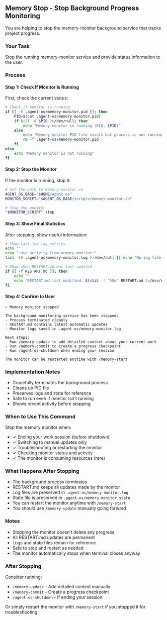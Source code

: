 ## Memory Stop - Stop Background Progress Monitoring

You are helping to stop the memory-monitor background service that tracks project progress.

### Your Task

Stop the running memory-monitor service and provide status information to the user.

### Process

#### Step 1: Check If Monitor Is Running

First, check the current status:

```bash
# Check if monitor is running
if [[ -f .agent-os/memory-monitor.pid ]]; then
    PID=$(cat .agent-os/memory-monitor.pid)
    if kill -0 $PID 2>/dev/null; then
        echo "Memory monitor is running (PID: $PID)"
    else
        echo "Memory monitor PID file exists but process is not running"
        rm -f .agent-os/memory-monitor.pid
    fi
else
    echo "Memory monitor is not running"
fi
```

#### Step 2: Stop the Monitor

If the monitor is running, stop it:

```bash
# Get the path to memory-monitor.sh
AGENT_OS_BASE="$HOME/agent-os"
MONITOR_SCRIPT="$AGENT_OS_BASE/scripts/memory-monitor.sh"

# Stop the monitor
"$MONITOR_SCRIPT" stop
```

#### Step 3: Show Final Statistics

After stopping, show useful information:

```bash
# Show last few log entries
echo ""
echo "Last activity from memory monitor:"
tail -10 .agent-os/memory-monitor.log 2>/dev/null || echo "No log file found"

# Show when RESTART.md was last updated
if [[ -f RESTART.md ]]; then
    echo ""
    echo "RESTART.md last modified: $(stat -f "%Sm" RESTART.md 2>/dev/null || stat -c "%y" RESTART.md 2>/dev/null)"
fi
```

#### Step 4: Confirm to User

```
✓ Memory monitor stopped

The background monitoring service has been stopped:
- Process terminated cleanly
- RESTART.md contains latest automatic updates
- Monitor logs saved in .agent-os/memory-monitor.log

Next steps:
- Run /memory-update to add detailed context about your current work
- Run /memory-commit to create a progress checkpoint
- Run /agent-os-shutdown when ending your session

The monitor can be restarted anytime with /memory-start
```

### Implementation Notes

- Gracefully terminates the background process
- Cleans up PID file
- Preserves logs and state for reference
- Safe to run even if monitor isn't running
- Shows recent activity before stopping

### When to Use This Command

Stop the memory monitor when:
- ✓ Ending your work session (before shutdown)
- ✓ Switching to manual updates only
- ✓ Troubleshooting or restarting the monitor
- ✓ Checking monitor status and activity
- ✓ The monitor is consuming resources (rare)

### What Happens After Stopping

- The background process terminates
- RESTART.md keeps all updates made by the monitor
- Log files are preserved in `.agent-os/memory-monitor.log`
- State file is preserved in `.agent-os/memory-monitor.state`
- You can restart the monitor anytime with `/memory-start`
- You should use `/memory-update` manually going forward

### Notes

- Stopping the monitor doesn't delete any progress
- All RESTART.md updates are permanent
- Logs and state files remain for reference
- Safe to stop and restart as needed
- The monitor automatically stops when terminal closes anyway

### After Stopping

Consider running:
- `/memory-update` - Add detailed context manually
- `/memory-commit` - Create a progress checkpoint
- `/agent-os-shutdown` - If ending your session

Or simply restart the monitor with `/memory-start` if you stopped it for troubleshooting.
